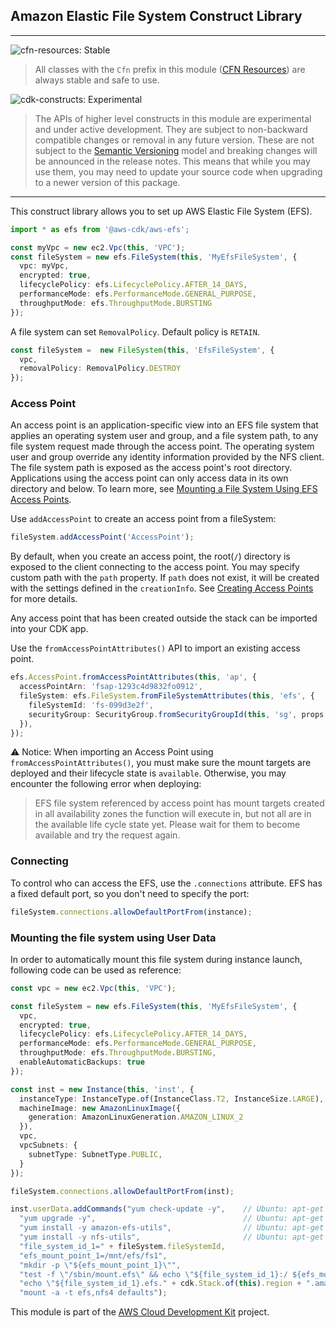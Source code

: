 ## Amazon Elastic File System Construct Library
<!--BEGIN STABILITY BANNER-->
---

![cfn-resources: Stable](https://img.shields.io/badge/cfn--resources-stable-success.svg?style=for-the-badge)

> All classes with the `Cfn` prefix in this module ([CFN Resources](https://docs.aws.amazon.com/cdk/latest/guide/constructs.html#constructs_lib)) are always stable and safe to use.

![cdk-constructs: Experimental](https://img.shields.io/badge/cdk--constructs-experimental-important.svg?style=for-the-badge)

> The APIs of higher level constructs in this module are experimental and under active development. They are subject to non-backward compatible changes or removal in any future version. These are not subject to the [Semantic Versioning](https://semver.org/) model and breaking changes will be announced in the release notes. This means that while you may use them, you may need to update your source code when upgrading to a newer version of this package.

---
<!--END STABILITY BANNER-->

This construct library allows you to set up AWS Elastic File System (EFS).

```ts
import * as efs from '@aws-cdk/aws-efs';

const myVpc = new ec2.Vpc(this, 'VPC');
const fileSystem = new efs.FileSystem(this, 'MyEfsFileSystem', {
  vpc: myVpc,
  encrypted: true,
  lifecyclePolicy: efs.LifecyclePolicy.AFTER_14_DAYS,
  performanceMode: efs.PerformanceMode.GENERAL_PURPOSE,
  throughputMode: efs.ThroughputMode.BURSTING
});
```

A file system can set `RemovalPolicy`. Default policy is `RETAIN`.

```ts
const fileSystem =  new FileSystem(this, 'EfsFileSystem', {
  vpc,
  removalPolicy: RemovalPolicy.DESTROY
});
```

### Access Point

An access point is an application-specific view into an EFS file system that applies an operating system user and
group, and a file system path, to any file system request made through the access point. The operating system user
and group override any identity information provided by the NFS client. The file system path is exposed as the
access point's root directory. Applications using the access point can only access data in its own directory and
below. To learn more, see [Mounting a File System Using EFS Access Points](https://docs.aws.amazon.com/efs/latest/ug/efs-access-points.html).

Use `addAccessPoint` to create an access point from a fileSystem:

```ts
fileSystem.addAccessPoint('AccessPoint');
```

By default, when you create an access point, the root(`/`) directory is exposed to the client connecting to
the access point. You may specify custom path with the `path` property. If `path` does not exist, it will be
created with the settings defined in the `creationInfo`. See
[Creating Access Points](https://docs.aws.amazon.com/efs/latest/ug/create-access-point.html) for more details.

Any access point that has been created outside the stack can be imported into your CDK app.

Use the `fromAccessPointAttributes()` API to import an existing access point.

```ts
efs.AccessPoint.fromAccessPointAttributes(this, 'ap', {
  accessPointArn: 'fsap-1293c4d9832fo0912',
  fileSystem: efs.FileSystem.fromFileSystemAttributes(this, 'efs', {
    fileSystemId: 'fs-099d3e2f',
    securityGroup: SecurityGroup.fromSecurityGroupId(this, 'sg', props.securityGroupId),
  }),
});
```

⚠️ Notice: When importing an Access Point using `fromAccessPointAttributes()`, you must make sure the mount targets are deployed and their lifecycle state is `available`. Otherwise, you may encounter the following error when deploying:
> EFS file system <ARN of efs> referenced by access point <ARN of access point of EFS> has
mount targets created in all availability zones the function will execute in, but not all are in the available life cycle
state yet. Please wait for them to become available and try the request again.

### Connecting

To control who can access the EFS, use the `.connections` attribute. EFS has
a fixed default port, so you don't need to specify the port:

```ts
fileSystem.connections.allowDefaultPortFrom(instance);
```
### Mounting the file system using User Data

In order to automatically mount this file system during instance launch, 
following code can be used as reference:
```ts
const vpc = new ec2.Vpc(this, 'VPC');

const fileSystem = new efs.FileSystem(this, 'MyEfsFileSystem', {
  vpc,
  encrypted: true,
  lifecyclePolicy: efs.LifecyclePolicy.AFTER_14_DAYS,
  performanceMode: efs.PerformanceMode.GENERAL_PURPOSE,
  throughputMode: efs.ThroughputMode.BURSTING,
  enableAutomaticBackups: true
});

const inst = new Instance(this, 'inst', {
  instanceType: InstanceType.of(InstanceClass.T2, InstanceSize.LARGE),
  machineImage: new AmazonLinuxImage({
    generation: AmazonLinuxGeneration.AMAZON_LINUX_2
  }),
  vpc,
  vpcSubnets: {
    subnetType: SubnetType.PUBLIC,
  }
});

fileSystem.connections.allowDefaultPortFrom(inst);

inst.userData.addCommands("yum check-update -y",    // Ubuntu: apt-get -y update
  "yum upgrade -y",                                 // Ubuntu: apt-get -y upgrade
  "yum install -y amazon-efs-utils",                // Ubuntu: apt-get -y install amazon-efs-utils
  "yum install -y nfs-utils",                       // Ubuntu: apt-get -y install nfs-common
  "file_system_id_1=" + fileSystem.fileSystemId,
  "efs_mount_point_1=/mnt/efs/fs1",
  "mkdir -p \"${efs_mount_point_1}\"",
  "test -f \"/sbin/mount.efs\" && echo \"${file_system_id_1}:/ ${efs_mount_point_1} efs defaults,_netdev\" >> /etc/fstab || " +
  "echo \"${file_system_id_1}.efs." + cdk.Stack.of(this).region + ".amazonaws.com:/ ${efs_mount_point_1} nfs4 nfsvers=4.1,rsize=1048576,wsize=1048576,hard,timeo=600,retrans=2,noresvport,_netdev 0 0\" >> /etc/fstab",
  "mount -a -t efs,nfs4 defaults");
```

This module is part of the [AWS Cloud Development Kit](https://github.com/aws/aws-cdk) project.

